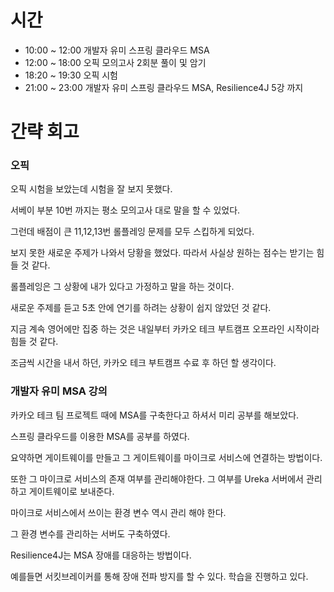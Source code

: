 # 시간

- 10:00 ~ 12:00 개발자 유미 스프링 클라우드 MSA
- 12:00 ~ 18:00 오픽 모의고사 2회분 풀이 및 암기 
- 18:20 ~ 19:30 오픽 시험
- 21:00 ~ 23:00 개발자 유미 스프링 클라우드 MSA, Resilience4J 5강 까지

# 간략 회고

### 오픽

오픽 시험을 보았는데 시험을 잘 보지 못했다.

서베이 부분 10번 까지는 평소 모의고사 대로 말을 할 수 있었다.

그런데 배점이 큰 11,12,13번 롤플레잉 문제를 모두 스킵하게 되었다.

보지 못한 새로운 주제가 나와서 당황을 했었다. 따라서 사실상 원하는 점수는 받기는 힘들 것 같다.

롤플레잉은 그 상황에 내가 있다고 가정하고 말을 하는 것이다.

새로운 주제를 듣고 5초 안에 연기를 하려는 상황이 쉽지 않았던 것 같다.

지금 계속 영어에만 집중 하는 것은 내일부터 카카오 테크 부트캠프 오프라인 시작이라 힘들 것 같다.

조금씩 시간을 내서 하던, 카카오 테크 부트캠프 수료 후 하던 할 생각이다.

### 개발자 유미 MSA 강의

카카오 테크 팀 프로젝트 때에 MSA를 구축한다고 하셔서 미리 공부를 해보았다.

스프링 클라우드를 이용한 MSA를 공부를 하였다.

요약하면 게이트웨이를 만들고 그 게이트웨이를 마이크로 서비스에 연결하는 방법이다.

또한 그 마이크로 서비스의 존재 여부를 관리해야한다. 그 여부를 Ureka 서버에서 관리하고 게이트웨이로 보내준다.

마이크로 서비스에서 쓰이는 환경 변수 역시 관리 해야 한다.

그 환경 변수를 관리하는 서버도 구축하였다.

Resilience4J는 MSA 장애를 대응하는 방법이다. 

예를들면 서킷브레이커를 통해 장애 전파 방지를 할 수 있다. 학습을 진행하고 있다.